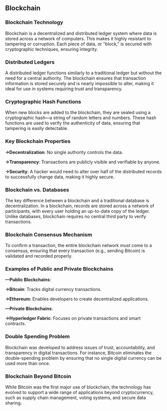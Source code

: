 **Blockchain**
--------------

### **Blockchain Technology**

Blockchain is a decentralized and distributed ledger system where data is stored across a network of computers. This makes it highly resistant to tampering or corruption. Each piece of data, or "block," is secured with cryptographic techniques, ensuring integrity.

### **Distributed Ledgers**

A distributed ledger functions similarly to a traditional ledger but without the need for a central authority. The blockchain ensures that transaction information is stored securely and is nearly impossible to alter, making it ideal for use in systems requiring trust and transparency.

### **Cryptographic Hash Functions**

When new blocks are added to the blockchain, they are sealed using a cryptographic hash—a string of random letters and numbers. These hash functions are used to verify the authenticity of data, ensuring that tampering is easily detectable.

### **Key Blockchain Properties**

**→Decentralization**: No single authority controls the data.

**→Transparency**: Transactions are publicly visible and verifiable by anyone.

**→Security**: A hacker would need to alter over half of the distributed records to successfully change data, making it highly secure.

### **Blockchain vs. Databases**

The key difference between a blockchain and a traditional database is decentralization. In a blockchain, records are stored across a network of participants, with every user holding an up-to-date copy of the ledger. Unlike databases, blockchain requires no central third party to verify transactions.

### **Blockchain Consensus Mechanism**

To confirm a transaction, the entire blockchain network must come to a consensus, ensuring that every transaction (e.g., sending Bitcoin) is validated and recorded properly.

### **Examples of Public and Private Blockchains**

**—Public Blockchains**:

**→Bitcoin**: Tracks digital currency transactions.

**→Ethereum**: Enables developers to create decentralized applications.

**—Private Blockchains**:

**→Hyperledger Fabric**: Focuses on private transactions and smart contracts.

### **Double Spending Problem**

Blockchain was developed to address issues of trust, accountability, and transparency in digital transactions. For instance, Bitcoin eliminates the double-spending problem by ensuring that no single digital currency can be used more than once.

### **Blockchain Beyond Bitcoin**

While Bitcoin was the first major use of blockchain, the technology has evolved to support a wide range of applications beyond cryptocurrency, such as supply chain management, voting systems, and secure data sharing.